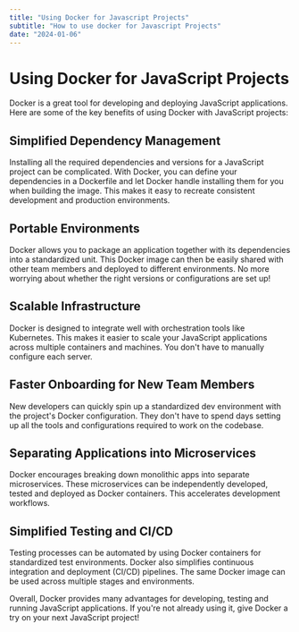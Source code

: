 ```yaml
---
title: "Using Docker for Javascript Projects"
subtitle: "How to use docker for Javascript Projects"
date: "2024-01-06"
---
```


# Using Docker for JavaScript Projects

Docker is a great tool for developing and deploying JavaScript applications. Here are some of the key benefits of using Docker with JavaScript projects:

## Simplified Dependency Management

Installing all the required dependencies and versions for a JavaScript project can be complicated. With Docker, you can define your dependencies in a Dockerfile and let Docker handle installing them for you when building the image. This makes it easy to recreate consistent development and production environments.

## Portable Environments

Docker allows you to package an application together with its dependencies into a standardized unit. This Docker image can then be easily shared with other team members and deployed to different environments. No more worrying about whether the right versions or configurations are set up!

## Scalable Infrastructure

Docker is designed to integrate well with orchestration tools like Kubernetes. This makes it easier to scale your JavaScript applications across multiple containers and machines. You don't have to manually configure each server.

## Faster Onboarding for New Team Members

New developers can quickly spin up a standardized dev environment with the project's Docker configuration. They don't have to spend days setting up all the tools and configurations required to work on the codebase.

## Separating Applications into Microservices

Docker encourages breaking down monolithic apps into separate microservices. These microservices can be independently developed, tested and deployed as Docker containers. This accelerates development workflows.

## Simplified Testing and CI/CD

Testing processes can be automated by using Docker containers for standardized test environments. Docker also simplifies continuous integration and deployment (CI/CD) pipelines. The same Docker image can be used across multiple stages and environments.

Overall, Docker provides many advantages for developing, testing and running JavaScript applications. If you're not already using it, give Docker a try on your next JavaScript project!
